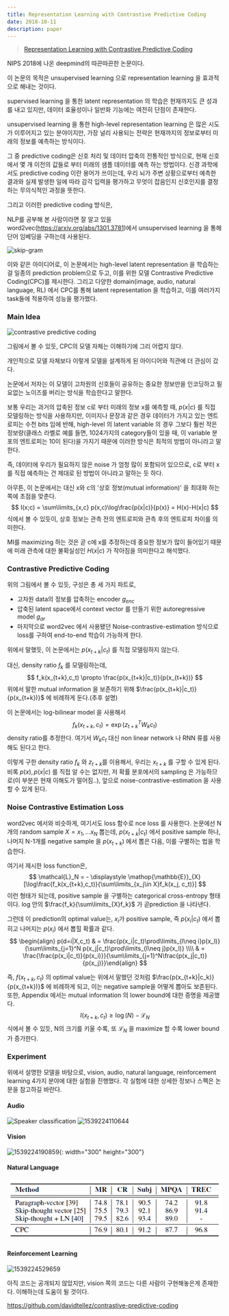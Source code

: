 ```yaml
---
title: Representation Learning with Contrastive Predictive Coding
date: 2018-10-11
description: paper
---
```


> [Representation Learning with Contrastive Predictive Coding](https://arxiv.org/abs/1807.03748)

NIPS 2018에 나온 deepmind의 따끈따끈한 논문이다.

이 논문의 목적은 unsupervised learning 으로 representation learning 을 효과적으로 해내는 것이다.

supervised learning 을 통한 latent representation 의 학습은 현재까지도 큰 성과를 내고 있지만, 데이터 효율성이나 일반화 기능에는 여전히 단점이 존재한다.

unsupervised learning 을 통한 high-level representation learning 은 많은 시도가 이루어지고 있는 분야이지만, 가장 널리 사용되는 전략은 현재까지의 정보로부터 미래의 정보를 예측하는 방식이다.

그 중  predictive coding은 신호 처리 및 데이터 압축의 전통적인 방식으로, 현재 신호에서 몇 개 이전의 값들로 부터 미래의 샘플 데이터를 예측 하는 방법이다. 신경 과학에서도 predictive coding 이란 용어가 쓰이는데, 우리 뇌가 주변 상황으로부터 예측한 결과와 실제 발생한 일에 따라 감각 입력을 평가하고 무엇이 잡음인지 신호인지를 결정하는 무의식적인 과정을 뜻한다.

그리고 이러한 predictive coding 방식은,

NLP를 공부해 본 사람이라면 잘 알고 있을 word2vec(https://arxiv.org/abs/1301.3781)에서 unsupervised learning 을 통해 단어 임베딩을 구하는데 사용된다.

![skip-gram](http://i.imgur.com/TupGxMl.png)



이와 같은 아이디어로, 이 논문에서는 high-level latent representation 을 학습하는 걸 일종의 prediction problem으로 두고, 이를 위한 모델 Contrastive Predictive Coding(CPC)를 제시한다. 그리고 다양한 domain(image, audio, natural language, RL) 에서  CPC를 통해 latent representation 을 학습하고, 이를 여러가지 task들에 적용하여 성능을 평가했다.

###  Main Idea

![contrastive predictive coding](https://camo.githubusercontent.com/ab285aadb87cc935d7b0ad1ac94c949ce6e06702/68747470733a2f2f692e696d6775722e636f6d2f444558633552342e706e67)

그림에서 볼 수 있듯, CPC의 모델 자체는 이해하기에 그리 어렵지 않다.

개인적으로 모델 자체보다 이렇게 모델을 설계하게 된 아이디어와 직관에 더 관심이 갔다.

논문에서 저자는 이 모델이 고차원의 신호들이 공유하는 중요한 정보만을 인코딩하고 필요없는 노이즈를 버리는 방식을  학습한다고 말한다.

보통 우리는 과거의 압축된 정보 c로 부터 미래의 정보 x를 예측할 때, $p(x\vert c)$ 를 직접 모델링하는 방식을 사용하지만, 이미지나 문장과 같은 경우 데이터가 가지고 있는 엔트로피는 수천 bits 임에 반해, high-level 의 latent variable 의 경우 그보다 훨씬 작은 정보량(클래스 라벨로 예를 들면, 1024가지의 category들이 있을 때, 이 variable 분포의 엔트로피는 10이 된다)을 가지기 때문에 이러한 방식은 최적의 방법이 아니라고 말한다.

즉, 데이터에 우리가 필요하지 않은 noise 가 엄청 많이 포함되어 있으므로, c로 부터 x를 직접 예측하는 건 제대로 된 방법이 아니라고 말하는 듯 하다.

아무튼, 이 논문에서는 대신 x와 c의 '상호 정보(mutual information)' 을 최대화 하는 쪽에 초점을 맞춘다.
$$
I(x;c) = \sum\limits_{x,c} p(x,c)\log\frac{p(x|c)}{p(x)} = H(x)-H(x|c)
$$
식에서 볼 수 있듯이, 상호 정보는 관측 전의 엔트로피와 관측 후의 엔트로피 차이를 의미한다.

MI를 maximizing 하는 것은 곧 c에 x를 추정하는데 중요한 정보가 많이 들어있기 때문에 미래 관측에 대한 불확실성인 $H(x|c)$ 가 작아짐을 의미한다고 해석했다.

### Contrastive Predictive Coding

위의 그림에서 볼 수 있듯, 구성은 총 세 가지 파트로, 

- 고차원 data의 정보를 압축하는 encoder $g_{enc}$ 
- 압축된 latent space에서 context vector 를 만들기 위한 autoregressive model $g_{ar}$
- 마지막으로 word2vec 에서 사용됐던 Noise-contrastive-estimation 방식으로 loss를 구하여 end-to-end 학습이 가능하게 한다.

위에서 말했듯, 이 논문에서는 $p(x_{t+k}|c_t)$  를 직접 모델링하지 않는다.

대신,  density ratio $f_k$ 를 모델링하는데,
$$
f_k(x_{t+k},c_t) \propto \frac{p(x_{t+k}|c_t)}{p(x_{t+k})}
$$
위에서 말한 mutual information 을 보존하기 위해 $\frac{p(x_{t+k}|c_t)}{p(x_{t+k})}$ 에 비례하게 둔다.(추후 설명)

이 논문에서는 log-bilinear model 을 사용해서
$$
f_k(x_{t+k},c_t) = \exp(z_{t+k}^TW_kc_t)
$$
density ratio를 추정한다. 여기서 $W_kc_t$ 대신 non linear network 나 RNN 류를 사용해도 된다고 한다.

이렇게 구한 density ratio $f_k$ 와 $z_{t+k}$를 이용해서, 우리는 $x_{t+k}$ 를 구할 수 있게 된다. 비록 $p(x), p(x|c)$ 를 직접 알 수는 없지만, 저 확률 분포에서의 sampling 은 가능하므로(이 부분은 현재 이해도가 떨어짐..), 앞으로 noise-contrastive-estimation 을 사용할 수 있게 된다. 

### Noise Contrastive Estimation Loss

word2vec 에서와 비슷하게, 여기서도 loss 함수로 nce loss 를 사용한다. 논문에선 N 개의 random sample $X ={x_1, ... x_N}$ 뽑는데, $p(x_{t+k}|c_t)$ 에서 positive sample 하나, 나머지 N-1개를 negative sample 을 $p(x_{t+k})$ 에서 뽑은 다음, 이를 구별하는 법을 학습한다.

여기서 제시한 loss function은,
$$
\mathcal{L}_N = - \displaystyle \mathop{\mathbb{E}}_{X}[\log\frac{f_k(x_{t+k},c_t)}{\sum\limits_{x_j\in X}f_k(x_j, c_t)}]
$$
이런 형태가 되는데, positive sample 을 구별하는 categorical cross-entropy 형태이다. log 안의 $\frac{f_k}{\sum\limits_{X}f_k}$ 가 곧prediction 을 나타낸다.

그런데 이 prediction의 optimal value는, $x_i$가 positive sample, 즉 $p(x_i|c_t)$ 에서 뽑히고 나머지는 $p(x_i)$ 에서 뽑힐 확률과 같다.
$$
\begin{align} p(d=i|X,c_t) & = \frac{p(x_i|c_t)\prod\limits_{l\neq i}p(x_l)}{\sum\limits_{j=1}^N p(x_j|c_t)\prod\limits_{l\neq j}p(x_l)} 
\\\\ & = \frac{\frac{p(x_i|c_t)}{p(x_i)}}{\sum\limits_{j=1}^N\frac{p(x_j|c_t)}{p(x_j)}}\end{align}
$$


즉, $f(x_{t+k}, c_t)$ 의 optimal value는 위에서 말했던 것처럼 $\frac{p(x_{t+k}|c_k)}{p(x_{t+k})}$ 에 비례하게 되고, 이는 negative sample을 어떻게 뽑아도 보존된다. 또한, Appendix 에서는 mutual information 의 lower bound에 대한 증명을 제공했다.
$$
I(x_{t+k}, c_t)\geq \log(N)-\mathcal{L}_{N}
$$
식에서 볼 수 있듯,  N의 크기를 키울 수록, 또 $\mathcal{L}_{N}$ 을 maximize 할 수록 lower bound 가 증가한다.

### Experiment

위에서 설명한 모델을 바탕으로, vision, audio, natural language, reinforcement learning 4가지 분야에 대한 실험을 진행했다. 각 실험에 대한 상세한 정보나 스펙은 논문을 참고하길 바란다.

####  Audio



![Speaker classification](C:\Users\hdh8277\AppData\Roaming\Typora\typora-user-images\1539223980806.png) ![1539224110644](C:\Users\hdh8277\AppData\Roaming\Typora\typora-user-images\1539224110644.png)



#### Vision

![1539224190859](C:\Users\hdh8277\AppData\Roaming\Typora\typora-user-images\1539224190859.png){: width="300" height="300"}

#### Natural Language



![1539224337211](assets/post_image/1539224337211.png)

#### Reinforcement Learning

![1539224529659](C:\Users\hdh8277\AppData\Roaming\Typora\typora-user-images\1539224529659.png)

아직 코드는 공개되지 않았지만, vision 쪽의 코드는 다른 사람이 구현해놓은게 존재한다. 이해하는데 도움이 될 것이다. 

https://github.com/davidtellez/contrastive-predictive-coding

#  

